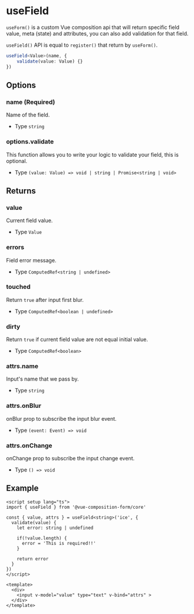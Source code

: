 # useField

`useForm()` is a custom Vue composition api that will return specific field value, meta (state) and attributes, you can also add validation for that field.

`useField()` API is equal to `register()` that return by `useForm()`.

```ts
useField<Value>(name, {
    validate(value: Value) {}
}) 
```

## Options

### name (Required)

Name of the field.

- Type `string`

### options.validate

This function allows you to write your logic to validate your field, this is optional.

- Type `(value: Value) => void | string | Promise<string | void>`

## Returns

### value

Current field value.

- Type `Value`

### errors

Field error message.

- Type `ComputedRef<string | undefined>`

### touched

Return `true` after input first blur.

- Type `ComputedRef<boolean | undefined>`

### dirty

Return `true` if current field value are not equal initial value.

- Type `ComputedRef<boolean>`

### attrs.name

Input's name that we pass by.

- Type `string`

### attrs.onBlur

onBlur prop to subscribe the input blur event.

- Type `(event: Event) => void`

### attrs.onChange

onChange prop to subscribe the input change event.

- Type `() => void`

## Example

```vue
<script setup lang="ts">
import { useField } from '@vue-composition-form/core'

const { value, attrs } = useField<string>('ice', {
  validate(value) {
    let error: string | undefined

    if(!value.length) {
      error = 'This is required!!'
    }

    return error
  }
})
</script>

<template>
  <div>
    <input v-model="value" type="text" v-bind="attrs" >
  </div>
</template>
```
